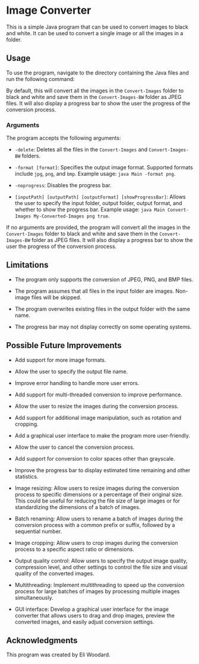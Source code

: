 # Image Converter

This is a simple Java program that can be used to convert images to black and white. It can be used to convert a single image or all the images in a folder.

## Usage

To use the program, navigate to the directory containing the Java files and run the following command:

By default, this will convert all the images in the `Convert-Images` folder to black and white and save them in the `Convert-Images-BW` folder as JPEG files. It will also display a progress bar to show the user the progress of the conversion process.

### Arguments

The program accepts the following arguments:

- `-delete`: Deletes all the files in the `Convert-Images` and `Convert-Images-BW` folders.

- `-format [format]`: Specifies the output image format. Supported formats include `jpg`, `png`, and `bmp`. Example usage: `java Main -format png`.

- `-noprogress`: Disables the progress bar.

- `[inputPath] [outputPath] [outputFormat] [showProgressBar]`: Allows the user to specify the input folder, output folder, output format, and whether to show the progress bar. Example usage: `java Main Convert-Images My-Converted-Images png true`.

If no arguments are provided, the program will convert all the images in the `Convert-Images` folder to black and white and save them in the `Convert-Images-BW` folder as JPEG files. It will also display a progress bar to show the user the progress of the conversion process.

## Limitations

- The program only supports the conversion of JPEG, PNG, and BMP files.

- The program assumes that all files in the input folder are images. Non-image files will be skipped.

- The program overwrites existing files in the output folder with the same name.

- The progress bar may not display correctly on some operating systems.

## Possible Future Improvements

- Add support for more image formats.

- Allow the user to specify the output file name.

- Improve error handling to handle more user errors.

- Add support for multi-threaded conversion to improve performance.

- Allow the user to resize the images during the conversion process.

- Add support for additional image manipulation, such as rotation and cropping.

- Add a graphical user interface to make the program more user-friendly.

- Allow the user to cancel the conversion process.

- Add support for conversion to color spaces other than grayscale.

- Improve the progress bar to display estimated time remaining and other statistics.

- Image resizing: Allow users to resize images during the conversion process to specific dimensions or a percentage of their original size. This could be useful for reducing the file size of large images or for standardizing the dimensions of a batch of images.

- Batch renaming: Allow users to rename a batch of images during the conversion process with a common prefix or suffix, followed by a sequential number.

- Image cropping: Allow users to crop images during the conversion process to a specific aspect ratio or dimensions.

- Output quality control: Allow users to specify the output image quality, compression level, and other settings to control the file size and visual quality of the converted images.

- Multithreading: Implement multithreading to speed up the conversion process for large batches of images by processing multiple images simultaneously.

- GUI interface: Develop a graphical user interface for the image converter that allows users to drag and drop images, preview the converted images, and easily adjust conversion settings.

## Acknowledgments

This program was created by Eli Woodard.
